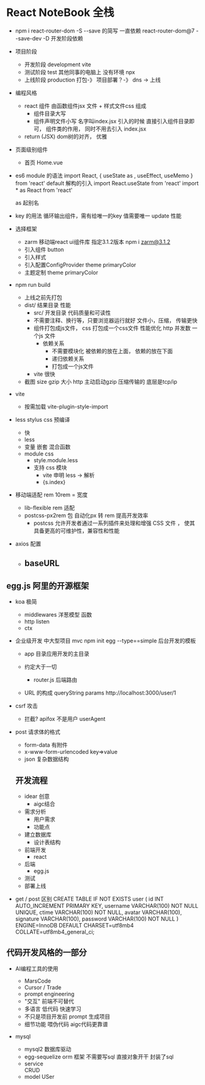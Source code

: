 # React NoteBook 全栈

- npm i react-router-dom -S 
  --save 的简写  一直依赖  react-router-dom@7 
  --save-dev -D 开发阶段依赖
- 项目阶段
  - 开发阶段 development   vite 
  - 测试阶段 test   其他同事的电脑上 没有环境 npx 
  - 上线阶段 production    打包-》 项目部署？-》 dns -> 上线

- 编程风格
  - react 组件 由函数组件jsx 文件 + 样式文件css 组成
    - 组件目录大写 
    - 组件声明文件小写 名字叫index.jsx 
    引入的时候 直接引入组件目录即可， 组件类的作用， 同时不用去引入 index.jsx 
  - return (JSX)  dom树的对齐， 优雅

- 页面级别组件
  - 首页
    Home.vue 

- es6 module 的语法
  import React, { useState as , useEffect, useMemo } from 'react'
  default  解构的引入
  import React.useState from 'react'
  import * as React from 'react'

  as 起别名

- key 的用法
  循环输出组件，需有给唯一的key 值需要唯一
  update 性能 

- 选择框架
  - zarm 移动端react ui组件库
    指定3.1.2版本 npm i zarm@3.1.2
  - 引入组件 button
  - 引入样式
  - 引入配置ConfigProvider theme  primaryColor
  - 主题定制 theme primaryColor
- npm run build
  - 上线之前先打包
  - dist/ 结果目录
    性能 
    - src/ 开发目录
      代码质量和可读性
    - 不需要注释、换行等，只要浏览器运行就好 
      文件小，压缩， 传输更快
    - 组件打包成js文件， css 打包成一个css文件 
      性能优化 http 并发数 一个js 文件 
      - 依赖关系
        - 不需要模块化
          被依赖的放在上面， 依赖的放在下面
        - 递归依赖关系
        - 打包成一个js文件
    - vite 很快 
  - 截图
    size gzip 大小 http 主动启动gzip   压缩传输的
    底层是tcp/ip 

- vite 
  - 按需加载 vite-plugin-style-import

- less stylus css 预编译
  - 快
  - less
  - 变量 嵌套 混合函数
  - module css 
    - style.module.less
    - 支持 css 模块
      - vite 申明 less -> 解析
      - {s.index}

- 移动端适配
  rem 10rem = 宽度 
  - lib-flexible rem 适配
  - postcss-px2rem 包 自动化px 转 rem 提高开发效率
    - postcss 允许开发者通过一系列插件来处理和增强 CSS
    文件 ， 使其具备更高的可维护性，兼容性和性能

- axios 配置
  - baseURL 
    - 


## egg.js 阿里的开源框架
- koa 极简
    - middlewares 洋葱模型 函数
    - http listen 
    - ctx
- 企业级开发 中大型项目
  mvc
  npm init egg --type==simple
  后台开发的模板
  - app 目录应用开发的主目录
  - 约定大于一切
    - router.js 后端路由

  - URL 的构成
  queryString params 
  http://localhost:3000/user/1

- csrf 攻击
  - 拦截? 
    apifox  不是用户 
    userAgent

- post 请求体的格式
  - form-data 有附件
  - x-www-form-urlencoded key=>value
  - json  复杂数据结构

  ## 开发流程
  - idear 创意
    - aigc结合
  - 需求分析
    - 用户需求
    - 功能点
  - 建立数据库
    - 设计表结构
  - 前端开发
    - react
  - 后端
    - egg.js
  - 测试
  - 部署上线
- get / post 区别
 CREATE TABLE IF NOT EXISTS user ( 
  id INT AUTO_INCREMENT PRIMARY KEY, 
  username VARCHAR(100) NOT NULL UNIQUE, 
  ctime VARCHAR(100) NOT NULL, avatar VARCHAR(100),
   signature VARCHAR(100), 
   password VARCHAR(100) NOT NULL ) ENGINE=InnoDB DEFAULT 
   CHARSET=utf8mb4 COLLATE=utf8mb4_general_ci;

## 代码开发风格的一部分
- AI编程工具的使用
  - MarsCode
  - Cursor / Trade
  - prompt engineering
  - "交互" 前端不可替代 
  - 多语言 低代码 快速学习
  - 不只是项目开发前 prompt 生成项目
  - 细节功能 喂伪代码 aigc代码更靠谱

- mysql 
  - mysql2 数据库驱动
  - egg-sequelize orm 框架
    不需要写sql 直接对象开干
    封装了sql 
  - service  
    CRUD 
  - model 
    USer 


